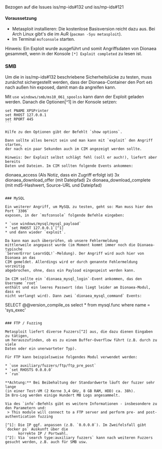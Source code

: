Bezogen auf die Issues iss/mp-ids#132 und iss/mp-ids#121

#### Voraussetzung

* Metasploit installieren: Die kostenlose Basisversion reicht dazu aus.
  Bei Arch Linux gibt's die im AuR (`pacman -Syu metasploit`).
* Im Terminal `msfconsole` starten.

Hinweis: Ein Exploit wurde ausgeführt und somit Angriffsdaten von Dionaea gesammelt,
wenn in der Konsole `[*] Exploit completed` zu lesen ist.

### SMB

Um die in iss/mp-ids#132 beschriebene Sicherheitslücke zu testen, muss zunächst
sichergestellt werden, dass der Dionaea-Container den Port `445` nach außen hin
exposed, damit man da angreifen kann.

Mit `use windows/smb/ms10_061_spoolss` kann dann der Exploit geladen werden.
Danach die Optionen[^1] in der Konsole setzen:

````
set PNAME XPSPrinter
set RHOST 127.0.0.1
set RPORT 445
```

Hilfe zu den Optionen gibt der Befehlt `show options`.

Dann sollte alles bereit sein und man kann mit `exploit` den Angriff starten,
der nach ein paar Sekunden auch im CIM angezeigt werden sollte.

Hinweis: Der Exploit selbst schlägt fehl (soll er auch!), liefert aber bereits
Daten und Dateien. Im CIM sollten folgende Events ankommen:

````
dionaea_access (Als Notiz, dass ein Zugriff erfolgt ist)
3x dionaea_download_offer (mit Dateipfad)
2x dionaea_download_complete (mit md5-Hashwert, Source-URL und Dateipfad)
```

### MySQL

Ein weiterer Angriff, um MySQL zu testen, geht so: Man muss hier den Port `3306`
exposen, in der `msfconsole` folgende Befehle eingeben:

* `use windows/mysql/mysql_payload`
* `set RHOST 127.0.0.1`[^1]
* und dann wieder `exploit`.

Da kann man auch überprüfen, ob unsere Fehlermeldung
mittlerweile angepasst wurde (im Moment kommt immer noch die Dionaea-typische
`ServerError LearnSQL!`-Meldung). Der Angriff wird auch hier von Dionaea an das
CIM gemeldet. Allerdings wird er durch genannte Fehlermeldung vorzeitig
abgebrochen, ohne, dass ein Payload eingespeist werden kann.

Im CIM sollte ein `dionaea_mysql_login`-Event ankommen, das den Username `root`
enthält und ein leeres Passwort (das liegt leider am Dionaea-Modul, dass es
nicht verlangt wird). Dann zwei `dionaea_mysql_command` Events:

````
SELECT @@version_compile_os
select * from mysql.func where name = 'sys_exec'
```

### FTP / Fuzzing

Metasploit liefert diverse Fuzzers[^2] aus, die dazu dienen Eingaben zu tätigen,
um herauszufinden, ob es zu einem Buffer-Overflow führt (z.B. durch zu viele
Daten oder ein unerwarteter Typ).

Für FTP kann beispielsweise folgendes Modul verwendet werden:

* `use auxiliary/fuzzers/ftp/ftp_pre_post`
* `set RHOSTS 0.0.0.0`
* `run`

**Achtung:** Bei Beibehaltung der Standardwerte läuft der fuzzer sehr lange 
(in einer Test-VM (2 Kerne 3,4 GHz, 8 GB RAM, HDD) ca. 38h). 
Im Bro-Log werden einige Hundert MB Logs angesammelt.

Via des `info`-Befehls gibt es weitere Informationen - insbesondere zu den Parametern und:
 > This module will connect to a FTP server and perform pre- and post-authentication fuzzing

[^1]: Die IP ggf. anpassen (z.B. `0.0.0.0`). Im Zweifelsfall gibt `docker ps` Auskunft über die
      korrekte IP / Portwahl.
[^2]: Via `search type:auxiliary fuzzers` kann nach weiteren Fuzzers gesucht werden, z.B. auch für SMB usw.